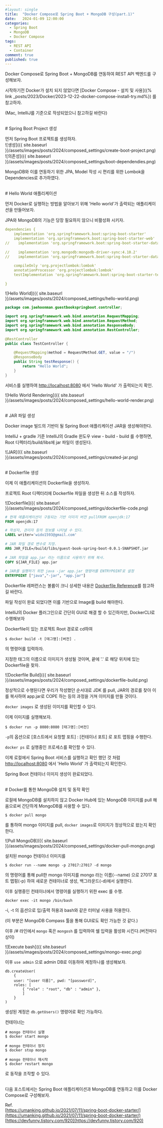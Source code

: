 ```yaml
---
#layout: single
title:	"Docker Compose로 Spring Boot + MongoDB 구성(part.1)"
date:	2024-01-09 12:00:00
categories:
  - Spring Boot
  - MongoDB
  - Docker Compose
tags:
  - REST API
  - Container
comment: true
published: true 
---
```

Docker Compose로 Spring Boot + MongoDB를 연동하여 REST API 백엔드를 구성해보자.

시작하기전 Docker가 설치 되지 않았다면 
[Docker Compose - 설치 및 사용]({% link _posts/2023/Docker/2023-12-22-docker-compose-install-try.md%})
를 참고하자.

(Mac, IntelliJ를 기준으로 작성되었으니 참고하길 바란다)

<br>
# Spring Boot Project 생성

먼저 Spring Boot 프로젝트를 생성하자.  
![생성]({{ site.baseurl }}/assets/images/posts/2024/composed_settings/create-boot-project.png)
![의존성]({{ site.baseurl }}/assets/images/posts/2024/composed_settings/boot-dependendies.png)

MongoDB와 이를 연동하기 위한 JPA, Model 작성 시 편리를 위한 Lombok을 Dependencies로 추가하였다.

<br>
# Hello World 애플리케이션

먼저 Docker로 실행하는 방법을 알아보기 위해 'Hello world'가 출력되는 애플리케이션을 만들어보자.

JPA와 MongoDB의 기능은 당장 필요하지 않으니 비활성화 시키자.
``` yml
dependencies {  
    implementation 'org.springframework.boot:spring-boot-starter'  
    implementation 'org.springframework.boot:spring-boot-starter-web'  
//    implementation 'org.springframework.boot:spring-boot-starter-data-jpa:'  
  
//    implementation 'org.mongodb:mongodb-driver-sync:4.10.2'  
//    implementation 'org.springframework.boot:spring-boot-starter-data-mongodb'  
  
    compileOnly 'org.projectlombok:lombok'  
    annotationProcessor 'org.projectlombok:lombok'  
    testImplementation 'org.springframework.boot:spring-boot-starter-test'  
  
}
```
![Hello World]({{ site.baseurl }}/assets/images/posts/2024/composed_settings/hello-world.png)


``` java
package com.jaehoonman.guestbookspringboot.controller;  
  
import org.springframework.web.bind.annotation.RequestMapping;  
import org.springframework.web.bind.annotation.RequestMethod;  
import org.springframework.web.bind.annotation.ResponseBody;  
import org.springframework.web.bind.annotation.RestController;  
  
@RestController  
public class TestController {  
  
    @RequestMapping(method = RequestMethod.GET, value = "/")  
    @ResponseBody  
    public String testResponse() {  
        return "Hello World";  
    }  
}
```

서비스를 실행하여 [http://localhost:8080](http://localhost:8080) 에서 'Hello World' 가 출력되는지 확인.

![Hello World Rendering]({{ site.baseurl }}/assets/images/posts/2024/composed_settings/hello-world-render.png)

<br>
# JAR 파일 생성

Docker image 빌드의 기반이 될 Spring Boot 애플리케이션 JAR을 생성해야한다.

IntelliJ + gradle 기준 IntelliJ의 Gradle 윈도우 view - build - build 를 수행하면,
Root 디렉터리/build/libs에 jar 파일이 생성된다.

![JAR]({{ site.baseurl }}/assets/images/posts/2024/composed_settings/created-jar.png)

<br>
# Dockerfile 생성

이제 이 애플리케이션의 Dockerfile을 생성하자.

프로젝트 Root 디렉터리에 Dockerfile 파일을 생성한 뒤 소스를 작성하자.

![Dockerfile]({{ site.baseurl }}/assets/images/posts/2024/composed_settings/dockerfile-code.png)

```dockerfile
# 현재 애플리케이션이 구동되는 기반 이미지 버전 pullFROM openjdk:17  
FROM openjdk:17

# 작성자, 관리자 등의 정보를 나타낼 수 있다.  
LABEL writer='wido1593@gmail.com'  
  
# JAR 파일 경로 변수로 지정.  
ARG JAR_FILE=/build/libs/guest-book-spring-boot-0.0.1-SNAPSHOT.jar  
  
# JAR 파일을 app.jar 라는 이름으로 사용하기 위해 복사.  
COPY ${JAR_FILE} app.jar  
  
# JAR를 실행하기 위한 java -jar app.jar 명령어를 ENTRYPOINT로 설정  
ENTRYPOINT ["java","-jar", "app.jar"]
```

Dockerfile 레퍼런스는 볼륨이 크니 상세한 내용은 [Dockerfile Reference](https://docs.docker.com/engine/reference/builder)를
참고하길 바란다.

파일 작성이 완료 되었다면 이를 기반으로 Image를 build 해야한다.

IntelliJ의 Docker 플러그인으로 간단히 GUI로 해결 할 수 있긴하지만, DockerCLI로 수행해보자

Dockerfile이 있는 프로젝트 Root 경로로 cd하여
```
$ docker build -t [태그명]:[버전] .
```
의 명령어를 입력하자.

지정한 태그의 이름으로 이미지가 생성될 것이며, 끝에 '.' 로 해당 위치에 있는 Dockerfile을 찾자.

![Dockerfile Build]({{ site.baseurl }}/assets/images/posts/2024/composed_settings/dockerfile-build.png)

정상적으로 수행된다면 우리가 작성했던 순서대로 JDK 를 pull, JAR의 경로를 찾아 이를 복사하여 app.jar로 COPE 하는 등의 과정을 거쳐 이미지를 만들 것이다.

`docker images` 로 생성된 이미지를 확인할 수 있다.

이제 이미지를 실행해보자.
```
$ docker run -p 8080:8080 [태그명]:[버전]
```

`-p`의 옵션으로 [호스트에서 요청할 포트] : [컨테이너 포트] 로 포트 맵핑을 수행한다.

`docker ps` 로 실행중인 프로세스를 확인할 수 있다.

이제 로컬에서 Spring Boot 서비스를 실행하고 확인 했던 것 처럼 [http://localhost:8080](http://localhost:8080) 에서 'Hello World' 가 출력되는지 확인한다.

Spring Boot 컨테이너 이미지 생성이 완료되었다.

<br>
# Docker를 통한 MongoDB 설치 및 동작 확인

로컬에 MongoDB를 설치하지 않고 Docker Hub에 있는 MongoDB 이미지를 pull 해옴으로써 간단하게 MongoDB를 사용할 수 있다.

```
$ docker pull mongo
```
를 통하여 mongo 이미지를 pull, `docker images`로 이미지가 정상적으로 왔는지 확인한다.

![Pull MongoDB]({{ site.baseurl }}/assets/images/posts/2024/composed_settings/docker-pull-mongo.png)

설치된 mongo 컨테이너 이미지를
```
$ docker run --name mongo -p 27017:27017 -d mongo
```
의 명령어를 통해 pull한 mongo 이미지를 mongo 라는 이름(--name) 으로 27017 포트 맵핑(-p) 하여 새로운 컨테이너로 생성, 백그라운드(-d)에서 실행한다.

이후 실행중인 컨테이너에서 명령어를 실행하기 위한 exec 를 수행.
```
docker exec -it mongo /bin/bash
```
-i, -t 의 옵션으로 입/출력 허용과 bash와 같은 터미널 사용을 허용한다.

(이 부분은 MongoDB Compass 툴을 통해 GUI로도 확인 가능한 것 같다.)

이후 /# 라인에서 `mongo` 혹은 `mongosh` 를 입력하여 쉘 입력을 활성화 시킨다.(버전마다 상이)

![Execute bash]({{ site.baseurl }}/assets/images/posts/2024/composed_settings/mongo-exec.png)

이후 `use admin` 으로 admin DB로 이동하여 계정하나를 생성해보자.

``` mongodb-json
db.createUser( 
	{ 
	user: "[user 이름]", pwd: "[password]",
	roles: [ 
		{ "role" : "root", "db" : "admin" }, 
		] 
	} 
)
```

생성된 계정은 `db.getUsers()` 명령어로 확인 가능하다.

컨테이너는
``` shell
# mongo 컨테이너 실행
$ docker start mongo

# mongo 컨테이너 정지
$ docker stop mongo

# mongo 컨테이너 재시작
$ docker restart mongo
```
로 동작을 조작할 수 있다.

<br>
다음 포스트에서는 Spring Boot 애플리케이션과 MongoDB를 연동하고 이를 Docker Compose로 구성해보자.


<br>

Ref.  
[https://umanking.github.io/2021/07/11/spring-boot-docker-starter/](https://umanking.github.io/2021/07/11/spring-boot-docker-starter/)  
[https://devfunny.tistory.com/920](https://devfunny.tistory.com/920)



